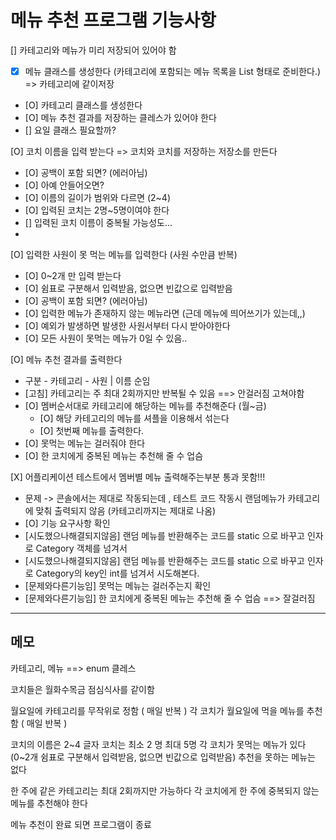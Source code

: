 # 메뉴 추천 프로그램 기능사항
[] 카테고리와 메뉴가 미리 저장되어 있어야 함
 - [X] 메뉴 클래스를 생성한다 (카테고리에 포함되는 메뉴 목록을 List<String> 형태로 준비한다.) => 카테고리에 같이저장
 - [O] 카테고리 클래스를 생성한다
 - [O] 메뉴 추천 결과를 저장하는 클레스가 있어야 한다
 - [] 요일 클래스 필요할까?

[O] 코치 이름을 입력 받는다 => 코치와 코치를 저장하는 저장소를 만든다
 - [O] 공백이 포함 되면? (에러아님)
 - [O] 아예 안들어오면?
 - [O] 이름의 길이가 범위와 다르면 (2~4)
 - [O] 입력된 코치는 2명~5명이여야 한다
 - [] 입력된 코치 이름이 중복될 가능성도...
 - 
[O] 입력한 사원이 못 먹는 메뉴를 입력한다 (사원 수만큼 반복)
 - [O] 0~2개 만 입력 받는다
 - [O] 쉼표로 구분해서 입력받음, 없으면 빈값으로 입력받음
 - [O] 공백이 포함 되면? (에러아님)
 - [O] 입력한 메뉴가 존재하지 않는 메뉴라면 (근데 메뉴에 띄어쓰기가 있는데,,)
 - [O] 예외가 발생하면 발생한 사원서부터 다시 받아야한다
 - [O] 모든 사원이 못먹는 메뉴가 0일 수 있음..

[O] 메뉴 추천 결과를 출력한다
 - 구분 - 카테고리 - 사원 | 이름 순임
 - [고침] 카테고리는 주 최대 2회까지만 반복될 수 있음 ==> 안걸러짐 고쳐야함
 - [O] 멤버순서대로 카테고리에 해당하는 메뉴를 추천해준다 (월~금)
   - [O] 해당 카테고리의 메뉴를 셔플을 이용해서 섞는다
   - [O] 첫번째 메뉴를 출력한다.
 - [O] 못먹는 메뉴는 걸러줘야 한다 
 - [O] 한 코치에게 중복된 메뉴는 추천해 줄 수 업슴

[X] 어플리케이션 테스트에서 멤버별 메뉴 출력해주는부분 통과 못함!!!
 - 문제 -> 콘솔에서는 제대로 작동되는데 , 테스트 코드 작동시 랜덤메뉴가 카테고리에 맞춰 출력되지 않음 (카테고리까지는 제대로 나옴)
 - [O] 기능 요구사항 확인
 - [시도했으나해결되지않음] 랜덤 메뉴를 반환해주는 코드를 static 으로 바꾸고 인자로 Category 객체를 넘겨서
 - [시도했으나해결되지않음] 랜덤 메뉴를 반환해주는 코드를 static 으로 바꾸고 인자로 Category의 key인 int를 넘겨서 시도해본다.
 - [문제와다른기능임] 못먹는 메뉴는 걸러주는지 확인
 - [문제와다른기능임] 한 코치에게 중복된 메뉴는 추천해 줄 수 업슴 ==> 잘걸러짐

---
## 메모 

카테고리, 메뉴 ==> enum 클레스 


코치들은 월화수목금 점심식사를 같이함

월요일에 카테고리를 무작위로 정함 ( 매일 반복 )
각 코치가 월요일에 먹을 메뉴를 추천함 ( 매일 반복 ) 

코치의 이름은 2~4 글자
코치는 최소 2 명 최대 5명
각 코치가 못먹는 메뉴가 있다 (0~2개 쉼표로 구분해서 입력받음, 없으면 빈값으로 입력받음)
추천을 못하는 메뉴는 없다

한 주에 같은 카테고리는 최대 2회까지만 가능하다 
각 코치에게 한 주에 중복되지 않는 메뉴를  추천해야 한다

메뉴 추천이 완료 되면 프로그램이 종료